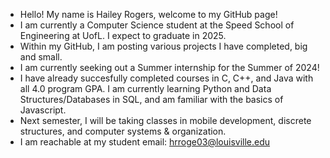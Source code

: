 - Hello! My name is Hailey Rogers, welcome to my GitHub page!
- I am currently a Computer Science student at the Speed School of Engineering at UofL. I expect to graduate in 2025.
- Within my GitHub, I am posting various projects I have completed, big and small.
- I am currently seeking out a Summer internship for the Summer of 2024!
- I have already succesfully completed courses in C, C++, and Java with all 4.0 program GPA. I am currently learning Python and Data Structures/Databases in SQL, and am familiar with the basics of Javascript.
- Next semester, I will be taking classes in mobile development, discrete structures, and computer systems & organization. 
- I am reachable at my student email: hrroge03@louisville.edu
